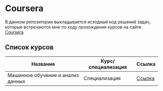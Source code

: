 # Coursera

В данном репозитории выкладывается исходный код решений задач, которые встречаются мне по ходу прохождения курсов на сайте [Coursera](https://www.coursera.org)

## Список курсов
| Название | Курс/специализация| Ссылка | 
| ------ | ----- | ----- |
| Машинное обучение и анализ данных | Специализация | [Ссылка](https://www.coursera.org/specializations/machine-learning-data-analysis?skipBrowseRedirect=true) |